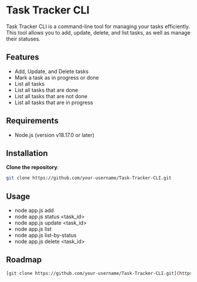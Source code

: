 # Task Tracker CLI

Task Tracker CLI is a command-line tool for managing your tasks efficiently. This tool allows you to add, update, delete, and list tasks, as well as manage their statuses.

## Features

- Add, Update, and Delete tasks
- Mark a task as in progress or done
- List all tasks
- List all tasks that are done
- List all tasks that are not done
- List all tasks that are in progress

## Requirements
- Node.js (version v18.17.0 or later)

## Installation
**Clone the repository**:
   ```bash
   git clone https://github.com/your-username/Task-Tracker-CLI.git
```
## Usage
- node app.js add <description>
- node app.js status <task_id> <status>
- node app.js update <task_id> <description>
- node app.js list
- node app.js list-by-status <status>
- node app.js delete <task_id>

## Roadmap
```bash
[git clone https://github.com/your-username/Task-Tracker-CLI.git](https://roadmap.sh/projects/task-tracker)
```
